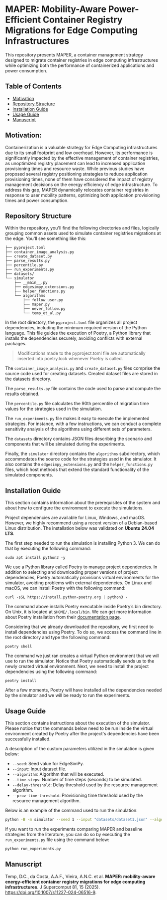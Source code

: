 # MAPER: Mobility-Aware Power-Efficient Container Registry Migrations for Edge Computing Infrastructures

This repository presents MAPER, a container management strategy designed to migrate container registries in edge computing infrastructures while optimizing both the performance of containerized applications and power consumption.

## Table of Contents
- [Motivation](#motivation)
- [Repository Structure](#repository-structure)
- [Installation Guide](#installation-guide)
- [Usage Guide](#usage-guide)
- [Manuscript](#manuscript)

  
## Motivation: 

Containerization is a valuable strategy for Edge Computing infrastructures due to its small footprint and low overhead. However, its performance is significantly impacted by the effective management of container registries, as unoptimized registry placement can lead to increased application provisioning times and resource waste. While previous studies have proposed several registry positioning strategies to reduce application provisioning times, none of them have considered the impact of registry management decisions on the energy efficiency of edge infrastructure. To address this gap, MAPER dynamically relocates container registries in response to user mobility patterns, optimizing both application provisioning times and power consumption.

## Repository Structure

Within the repository, you'll find the following directories and files, logically grouping common assets used to simulate container registries migrations at the edge. You'll see something like this:

```
├── pyproject.toml
├── container_image_analysis.py
├── create_dataset.py
├── parse_results.py
├── percentile.py 
├── run_experiments.py
├── datasets/
└── simulator
    ├── __main__.py
    ├── edgesimpy_extensions.py
    ├── helper_functions.py
    └── algorithms
        ├── follow_user.py
        ├── maper.py
        ├── never_follow.py
        └── temp_et_al.py
```

In the root directory, the ```pyproject.toml``` file organizes all project dependencies, including the minimum required version of the Python language. This file guides the execution of Poetry, a Python library that installs the dependencies securely, avoiding conflicts with external packages.

 > Modifications made to the pyproject.toml file are automatically inserted into poetry.lock whenever Poetry is called.

The ```container_image_analysis.py``` and ```create_dataset.py``` files comprise the source code used for creating datasets. Created dataset files are stored in the datasets directory.

The ```parse_results.py``` file contains the code used to parse and compute the results obtained.

The ```percentile.py``` file calculates the 90th percentile of migration time values for the strategies used in the simulation.

The ```run_experiments.py``` file makes it easy to execute the implemented strategies. For instance, with a few instructions, we can conduct a complete sensitivity analysis of the algorithms using different sets of parameters.

The ```datasets``` directory contains JSON files describing the scenario and components that will be simulated during the experiments.

Finally, the ```simulator``` directory contains the ```algorithms``` subdirectory, which accommodates the source code for the strategies used in the simulator. It also contains the ```edgesimpy_extensions.py``` and the ```helper_functions.py``` files, which host methods that extend the standard functionality of the simulated components.

## Installation Guide

This section contains information about the prerequisites of the system and about how to configure the environment to execute the simulations.

Project dependencies are available for Linux, Windows, and macOS. However, we highly recommend using a recent version of a Debian-based Linux distribution. The installation below was validated on **Ubuntu 24.04 LTS**.

The first step needed to run the simulation is installing Python 3. We can do that by executing the following command:

``` 
sudo apt install python3 -y
```

We use a Python library called Poetry to manage project dependencies. In addition to selecting and downloading proper versions of project dependencies, Poetry automatically provisions virtual environments for the simulator, avoiding problems with external dependencies. On Linux and macOS, we can install Poetry with the following command:

```
curl -sSL https://install.python-poetry.org | python3 -
```

The command above installs Poetry executable inside Poetry’s bin directory. On Unix, it is located at ```$HOME/.local/bin```. We can get more information about Poetry installation from their [documentation page](https://python-poetry.org/docs/#installation).

Considering that we already downloaded the repository, we first need to install dependencies using Poetry. To do so, we access the command line in the root directory and type the following command:

```
poetry shell
```

The command we just ran creates a virtual Python environment that we will use to run the simulator. Notice that Poetry automatically sends us to the newly created virtual environment. Next, we need to install the project dependencies using the following command:

```
peotry install
```

After a few moments, Poetry will have installed all the dependencies needed by the simulator and we will be ready to run the experiments.

## Usage Guide

This section contains instructions about the execution of the simulator. Please notice that the commands below need to be run inside the virtual environment created by Poetry after the project's dependencies have been successfully installed.

A description of the custom parameters utilized in the simulation is given below:

- ```--seed```: Seed value for EdgeSimPy.
- ```--input```: Input dataset file.
- ```--algorithm```: Algorithm that will be executed.
- ```--time-steps```: Number of time steps (seconds) to be simulated.
- ```--delay-threshold```: Delay threshold used by the resource management algorithm.
- ```--prov-time-threshold```: Provisioning time threshold used by the resource management algorithm.

Below is an example of the command used to run the simulation:

```bash
python -B -m simulator --seed 1 --input "datasets/dataset1.json" --algorithm "maper" --time-steps 3600 --delay-threshold 0.9 --prov-time-threshold 1
```

If you want to run the experiments comparing MAPER and baseline strategies from the literature, you can do so by executing the ```run_experiments.py``` file using the command below:

```bash
python run_experiments.py
```

## Manuscript

Temp, D.C., da Costa, A.A.F., Vieira, A.N.C. et al. **MAPER: mobility-aware energy-efficient container registry migrations for edge computing infrastructures**. J Supercomput 81, 15 (2025). https://doi.org/10.1007/s11227-024-06516-9.
